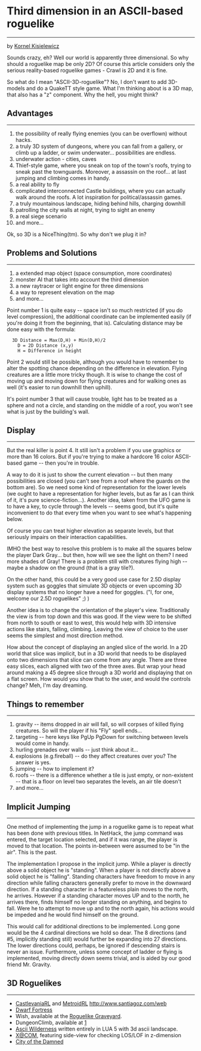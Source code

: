 # Third dimension in an ASCII-based roguelike

---

by [Kornel Kisielewicz](../../../developer/kornel_kisielewicz.md)  

Sounds crazy, eh? Well our world is apparently three dimensional. So why should a roguelike map be only 2D? Of course this article considers only the serious reality-based roguelike games - Crawl is 2D and it is fine.  

So what do I mean "ASCII-3D-roguelike"? No, I don't want to add 3D-models and do a QuakeTT style game. What I'm thinking about is a 3D map, that also has a "z" component. Why the hell, you might think?  

## Advantages

---

1. the possibility of really flying enemies (you can be overflown) without hacks.
2. a truly 3D system of dungeons, where you can fall from a gallery, or climb up a ladder, or swim underwater... possibilities are endless.
3. underwater action - cities, caves
4. Thief-style game, where you sneak on top of the town's roofs, trying to sneak past the townguards. Moreover, a assassin on the roof... at last jumping and climbing comes in handy.
5. a real ability to fly
6. complicated interconnected Castle buildings, where you can actually walk around the roofs. A lot inspiration for political/assassin games.
7. a truly mountainous landscape, hiding behind hills, charging downhill
8. patrolling the city walls at night, trying to sight an enemy
9. a real siege scenario
10. and more...  

Ok, so 3D is a NiceThing(tm). So why don't we plug it in?  

## Problems and Solutions

---

1. a extended map object (space consumption, more coordinates)
2. monster AI that takes into account the third dimension
3. a new raytracer or light engine for three dimensions
4. a way to represent elevation on the map
5. and more...  

Point number 1 is quite easy -- space isn't so much restricted (if you do level compression), the additional coordinate can be implemented easily (if you're doing it from the beginning, that is). Calculating distance may be done easy with the formula:  

```text
  3D Distance = Max(D,H) + Min(D,H)/2
    D = 2D Distance (x,y)
    H = Difference in height  
```

Point 2 would still be possible, although you would have to remember to alter the spotting chance depending on the difference in elevation. Flying creatures are a little more tricky though. It is wise to change the cost of moving up and moving down for flying creatures and for walking ones as well (it's easier to run downhill then uphill).  

It's point number 3 that will cause trouble, light has to be treated as a sphere and not a circle, and standing on the middle of a roof, you won't see what is just by the building's wall.  

## Display

---

But the real killer is point 4. It still isn't a problem if you use graphics or more than 16 colors. But if you're trying to make a hardcore 16 color ASCII-based game -- then you're in trouble.  

A way to do it is just to show the current elevation -- but then many possibilities are closed (you can't see from a roof where the guards on the bottom are). So we need some kind of representation for the lower levels (we ought to have a representation for higher levels, but as far as I can think of it, it's pure science-fiction...). Another idea, taken from the UFO game is to have a key, to cycle through the levels -- seems good, but it's quite inconvenient to do that every time when you want to see what's happening below.  

Of course you can treat higher elevation as separate levels, but that seriously impairs on their interaction capabilities.  

IMHO the best way to resolve this problem is to make all the squares below the player Dark Gray... but then, how will we see the light on them? I need more shades of Gray! There is a problem still with creatures flying high -- maybe a shadow on the ground (that is a gray tile?).  

On the other hand, this could be a very good use case for 2.5D display system such as goggles that simulate 3D objects or even upcoming 3D display systems that no longer have a need for goggles. ("I, for one, welcome our 2.5D roguelikes" ;) )  

Another idea is to change the orientation of the player's view. Traditionally the view is from top down and this was good. If the view were to be shifted from north to south or east to west, this would help with 3D intensive actions like stairs, falling, climbing. Leaving the view of choice to the user seems the simplest and most direction method.  

How about the concept of displaying an angled slice of the world. In a 2D world that slice was implicit, but in a 3D world that needs to be displayed onto two dimensions that slice can come from any angle. There are three easy slices, each aligned with two of the three axes. But wrap your head around making a 45 degree slice through a 3D world and displaying that on a flat screen. How would you show that to the user, and would the controls change? Meh, I'm day dreaming.  

## Things to remember

---

1. gravity -- items dropped in air will fall, so will corpses of killed flying creatures. So will the player if his "Fly" spell ends...
2. targeting -- here keys like PgUp PgDown for switching between levels would come in handy.
3. hurling grenades over walls -- just think about it...
4. explosions (e.g.fireball) -- do they affect creatures over you? The answer is yes.
5. jumping -- how to implement it?
6. roofs -- there is a difference whether a tile is just empty, or non-existent -- that is a floor on level two separates the levels, an air tile doesn't
7. and more...  

## Implicit Jumping

---

One method of implementing the jump in a roguelike game is to repeat what has been done with previous titles. In NetHack, the jump command was entered, the target location selected, and if it was range, the player is moved to that location. The points in-between were assumed to be "in the air". This is the past.  

The implementation I propose in the implicit jump. While a player is directly above a solid object he is "standing". When a player is not directly above a solid object he is "falling". Standing characters have freedom to move in any direction while falling characters generally prefer to move in the downward direction. If a standing character in a featureless plain moves to the north, he arrives. However if a standing character moves UP and to the north, he arrives there, finds himself no longer standing on anything, and begins to fall. Were he to attempt to move up and to the north again, his actions would be impeded and he would find himself on the ground.  

This would call for additional directions to be implemented. Long gone would be the 4 cardinal directions we hold so dear. The 8 directions (and #5, implicitly standing still) would further be expanding into 27 directions. The lower directions could, perhaps, be ignored if descending stairs is never an issue. Furthermore, unless some concept of ladder or flying is implemented, moving directly down seems trivial, and is aided by our good friend Mr. Gravity.  

## 3D Roguelikes

---

* [CastlevaniaRL](../../../game/castevaniarl.md) and [MetroidRL](../../../game/metroidrl.md) <http://www.santiagoz.com/web>
* [Dwarf Fortress](../../../game/slaves_to_armok_II_dwarf_fortress.md)
* Wish, available at the [Roguelike Graveyard](http://www.graveyard.uni.cc/).
* DungeonClimb, available at [1](http://sourceforge.net/projects/dungeonclimb/)
* [Ascii Wilderness](../../../game/ascii_wilderness.md) written entirely in LUA 5 with 3d ascii landscape.
* [X@COM](../../../game/xcom.md), featuring side-view for checking LOS/LOF in z-dimension
* [City of the Damned](../../../game/city_of_the_damned.md)

